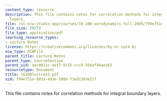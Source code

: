 ```yaml
---
content_type: resource
description: This file contains notes for correlation methods for integral boundary
  layers.
file: /ol-ocw-studio-app/courses/16-100-aerodynamics-fall-2005/794e751eb03a4d3e580d73ed2203e217_16100lectre23.pdf
file_size: 29272
file_type: application/pdf
learning_resource_types:
- Lecture Notes
license: https://creativecommons.org/licenses/by-nc-sa/4.0/
ocw_type: OCWFile
parent_title: Lecture Notes
parent_type: CourseSection
parent_uid: aac0011c-aef7-5515-ccc9-354af44ae163
resourcetype: Document
title: 16100lectre23.pdf
uid: 794e751e-b03a-4d3e-580d-73ed2203e217
---
```

This file contains notes for correlation methods for integral boundary layers.